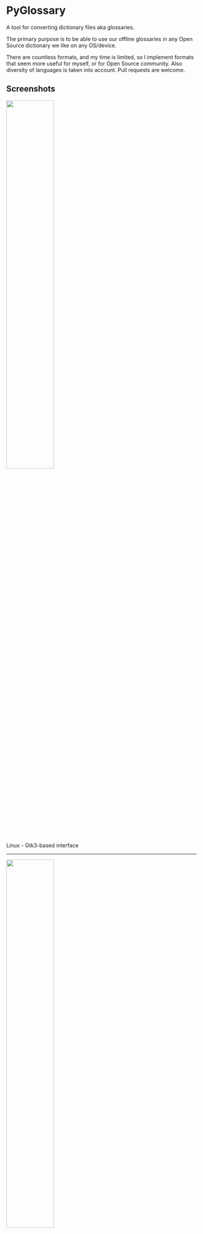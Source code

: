 PyGlossary
==========

A tool for converting dictionary files aka glossaries.

The primary purpose is to be able to use our offline glossaries in any Open
Source dictionary we like on any OS/device.

There are countless formats, and my time is limited, so I implement formats that
seem more useful for myself, or for Open Source community. Also diversity of
languages is taken into account. Pull requests are welcome.

Screenshots
-----------

<img src="https://raw.githubusercontent.com/wiki/ilius/pyglossary/screenshots/40a-gtk-txt-stardict-aryanpour-dark.png" width="50%" height="50%"/>

Linux - Gtk3-based interface

------------------------------------------------------------------------

<img src="https://raw.githubusercontent.com/wiki/ilius/pyglossary/screenshots/40b-tk-bgl-epub-es-en-2.png" width="50%" height="50%"/>

Windows - Tkinter-based interface

------------------------------------------------------------------------

<img src="https://raw.githubusercontent.com/wiki/ilius/pyglossary/screenshots/32-cmd-freedict-mids-de-ru.png" width="50%" height="50%"/>

Linux - command-line interface

------------------------------------------------------------------------

<img src="https://raw.githubusercontent.com/wiki/ilius/pyglossary/screenshots/40-cmdi-termux-zim-slob-en-med.jpg" width="50%" height="50%"/>

Android Termux - interactive command-line interface


Supported formats
-----------------

Format                                                    |   |    Extension    |Read|Write
----------------------------------------------------------|:-:|:---------------:|:--:|:---:
[Aard 2 (slob)](./doc/p/aard2_slob.md)                    |🔢 | .slob           | ✔  |  ✔
[ABBYY Lingvo DSL](./doc/p/dsl.md)                        |📝 | .dsl            | ✔  |
[Almaany.com](./doc/p/almaany.md) (SQLite3, Arabic)       |🔢 | .db             | ✔  |
[AppleDict Binary](./doc/p/appledict_bin.md)              |🔢 | .dictionary     | ✔  | ❌
[AppleDict Source](./doc/p/appledict.md)                  |📁 |                 |    |  ✔
[Babylon BGL](./doc/p/babylon_bgl.md)                     |🔢 | .bgl            | ✔  | ❌
[CC-CEDICT](./doc/p/cc_cedict.md) (Chinese)               |📝 |                 | ✔  | ❌
[cc-kedict](./doc/p/cc_kedict.md) (Korean)                |📝 |                 | ✔  | ❌
[CSV](./doc/p/csv.md)                                     |📝 | .csv            | ✔  |  ✔
[Dict.cc](./doc/p/dict_cc.md) (SQLite3, German)           |🔢 | .db             | ✔  |
[DICT.org / Dictd server](./doc/p/dict_org.md)            |📁 | (📝.index)      | ✔  |  ✔
[DICT.org / dictfmt source](./doc/p/dict_org_source.md)   |📝 | (.dtxt)         |    |  ✔
[dictunformat output file](./doc/p/dictunformat.md)       |📝 | (.dictunformat) | ✔  |
[DictionaryForMIDs](./doc/p/dicformids.md)                |📁 | (📁.mids)       | ✔  |  ✔
[DigitalNK](./doc/p/digitalnk.md) (SQLite3, N-Korean)     |🔢 | .db             | ✔  |
[EDLIN](./doc/p/edlin.md)                                 |📁 | .edlin          | ✔  |  ✔
[EPUB-2 E-Book](./doc/p/epub2.md)                         |📦 | .epub           | ❌ |  ✔
[FreeDict](./doc/p/freedict.md)                           |📝 | .tei            | ✔  | ❌
[Gettext Source](./doc/p/gettext_po.md)                   |📝 | .po             | ✔  |  ✔
[HTML Directory (by file size)](./doc/p/html_dir.md)      |📁 |                 | ❌ |  ✔
[JMDict](./doc/p/jmdict.md) (Japanese)                    |📝 |                 | ✔  | ❌
[JSON](./doc/p/json.md)                                   |📝 | .json           |    |  ✔
[Kobo E-Reader Dictionary](./doc/p/kobo.md)               |📦 | .kobo.zip       | ❌ |  ✔
[Kobo E-Reader Dictfile](./doc/p/kobo_dictfile.md)        |📝 | .df             | ✔  |  ✔
[Lingoes Source](./doc/p/lingoes_ldf.md)                  |📝 | .ldf            | ✔  |  ✔
[Mobipocket E-Book](./doc/p/mobi.md)                      |🔢 | .mobi           | ❌ |  ✔
[Octopus MDict](./doc/p/octopus_mdict.md)                 |🔢 | .mdx            | ✔  | ❌
[Sdictionary Binary](./doc/p/sdict.md)                    |🔢 | .dct            | ✔  |
[Sdictionary Source](./doc/p/sdict_source.md)             |📝 | .sdct           |    |  ✔
[SQL](./doc/p/sql.md)                                     |📝 | .sql            | ❌ |  ✔
[StarDict](./doc/p/stardict.md)                           |📁 | (📝.ifo)        | ✔  |  ✔
[Tabfile](./doc/p/tabfile.md)                             |📝 | .txt, .tab      | ✔  |  ✔
[Wiktionary Dump](./doc/p/wiktionary_dump.md)             |📝 | .xml            | ✔  | ❌
[Wordset.org](./doc/p/wordset.md)                         |📁 |                 | ✔  |
[XDXF](./doc/p/xdxf.md)                                   |📝 | .xdxf           | ✔  | ❌
[Zim (Kiwix)](./doc/p/zim.md)                             |🔢 | .zim            | ✔  |

Legend:
- 📁	Directory
- 📝	Text file
- 📦	Package/archive file
- 🔢	Binary file
- ✔		Supported
- ❌ 	Will not be supported

Note: SQLite3 `.db` files are not detected by extension; So you need to specify the format.

Requirements
------------

PyGlossary requires **Python 3.7 or higher**, and works in practically all
modern operating systems. While primarily designed for *GNU/Linux*, it works
on *Windows*, *Mac OS X* and other Unix-based operating systems as well.

As shown in the screenshots, there are multiple User Interface types (multiple
ways to use the program).

-	**Gtk3-based interface**, uses [PyGI (Python Gobject Introspection)](http://pygobject.readthedocs.io/en/latest/getting_started.html)
	You can install it on:
	-	Debian/Ubuntu: `apt install python3-gi python3-gi-cairo gir1.2-gtk-3.0`
	-	openSUSE: `zypper install python3-gobject gtk3`
	-	Fedora: `dnf install pygobject3 python3-gobject gtk3`
	-	ArchLinux:
		* `pacman -S python-gobject gtk3`
		* https://aur.archlinux.org/packages/pyglossary/
	-	Mac OS X: `brew install pygobject3 gtk+3`
	-	Nix / NixOS: `nix-shell -p gnome3.gobjectIntrospection python38Packages.pygobject3 python38Packages.pycairo`

-	**Tkinter-based interface**, works in the lack of Gtk. Specially on
	Windows where Tkinter library is installed with the Python itself.
	You can also install it on:
	-	Debian/Ubuntu: `apt-get install python3-tk tix`
	-	openSUSE: `zypper install python3-tk tix`
	-	Fedora: `yum install python3-tkinter tix`
	-	Mac OS X: read <https://www.python.org/download/mac/tcltk/>
	-	Nix / NixOS: `nix-shell -p python38Packages.tkinter tix`

-	**Command-line interface**, works in all operating systems without
	any specific requirements, just type:

	`python3 main.py --help`

	- **Interactive command-line interface**
		- Requires: `pip3 install prompt_toolkit`
		- Perfect for mobile devices (like Termux on Android) where no GUI is available
		- Automatically selected if output file argument is not passed **and** one of these:
			- On Linux and `$DISPLAY` environment variable is empty or not set
				- For example when you are using a remote Linux machine over SSH
			- On Mac and no `tkinter` module is found
		- Manually select with `--cmd` or `--ui=cmd`
			- Minimally: `python3 main.py --cmd`
			- You can still pass input file, or any flag/option
		- If both input and output files are passed, non-interactive cmd ui will be default
		- If you are writing a script, you can pass `--no-interactive` to force disable interactive ui
			- Then you have to pass both input and output file arguments
		- Don't forget to use *Up/Down* or *Tab* keys in prompts!
			- Up/Down key shows you recent values you have used
			- Tab key shows available values/options
		- You can press Control+C (on Linux/Windows) at any prompt to exit



UI (User Interface) Selection
-----------------------------
When you run PyGlossary without any command-line arguments or options/flags,
PyGlossary tries to find PyGI and open the Gtk3-based interface. If it fails,
it tries to find Tkinter and open the Tkinter-based interface. If that fails,
it tries to find `prompt_toolkit` and run interactive command-line interface.
And if none of these libraries are found, it exits with an error.

But you can explicitly determine the user interface type using `--ui`

- `python3 main.py --ui=gtk`
- `python3 main.py --ui=tk`
- `python3 main.py --ui=cmd`


Installation on Windows
-----------------------
- [Download and install Python](https://www.python.org/downloads/windows/) (3.8 or 3.9 is recommended)
- Open Start -> type Command -> right-click on Command Prompt -> Run as administrator
- To ensure you have `pip`, run: `python -m ensurepip --upgrade`
- To install, run: `pip install --upgrade pyglossary`
- Now you should be able to run `pyglossary` command
- If command was not found, make sure Python environment variables are set up:
	<img src="https://raw.githubusercontent.com/wiki/ilius/pyglossary/screenshots/windows-python39-env-vars.png" width="50%" height="50%"/>


Feature-specific Requirements
----------------------------

-	**Using `--remove-html-all` flag**

	`sudo pip3 install lxml beautifulsoup4`


Some formats have additional requirements.
If you have trouble with any format, please check the [link given for that format](#supported-formats) to see its documentations.

**Using Termux on Android?** See [doc/termux.md](./doc/termux.md)


Configuration
-------------
See [doc/config.md](./doc/config.md).

User Plugins
------------
If you want to add your own plugin without adding it to source code directory,
or you want to use a plugin that has been removed from repository,
you can place it in this directory:
- Linux or BSD: `~/.pyglossary/plugins/`
- Mac: `~/Library/Preferences/PyGlossary/plugins`
- Windows: `C:\Users\USERNAME\AppData\Roaming\PyGlossary\plugins`


Using PyGlossary as a Python library
------------------------------------
There are a few examples in [doc/lib-examples](./doc/lib-examples) directory.

Here is a basic script that converts any supported glossary format to [Tabfile](./doc/p/tabfile.md):


	import sys
	import pyglossary
	from pyglossary import Glossary

	# Glossary.init() must be called only once, so make sure you put it
	# in the right place
	Glossary.init()

	glos = Glossary()
	glos.convert(
		inputFilename=sys.argv[1],
		outputFilename=f"{sys.argv[1]}.txt",
		# although it can detect format for *.txt, you can still pass outputFormat
		outputFormat="Tabfile",
		# you can pass readOptions or writeOptions as a dict
		# writeOptions={"encoding": "utf-8"},
	)

You may look at docstring of `Glossary.convert` for full list of keyword arguments.

If you need to add entries inside your Python program (rather than converting one glossary into another), then you use `write` instead of `convert`, here is an example:


	from pyglossary.glossary import Glossary

	Glossary.init()

	glos = Glossary()
	mydict = {
		"a": "test1",
		"b": "test2",
		"c": "test3",
	}
	for word, defi in mydict.items():
		glos.addEntryObj(glos.newEntry(
			word,
			defi,
			defiFormat="m",  # "m" for plain text, "h" for HTML
		))

	glos.setInfo("title", "My Test StarDict")
	glos.setInfo("author", "John Doe")
	glos.write("test.ifo", format="Stardict")


And if you need to read a glossary from file into a `Glossary` object in RAM (without immediately converting it), you can use `glos.read(filename, format=inputFormat)`. Be wary of RAM usage in this case.


Internal Glossary Structure
---------------------------
A glossary contains a number of entries.

Each entry contains:

- Headword (title or main phrase for lookup)
- Alternates (some alternative phrases for lookup)
- Definition

In PyGlossary, headword and alternates together are accessible as a single Python list `entry.l_word`

`entry.defi` is the definition as a Python Unicode `str`. Also `entry.b_defi` is definition in UTF-8 byte array.

`entry.defiFormat` is definition format. If definition is plaintext (not rich text), the value is `m`. And if it's in HTML (contains any html tag), then `defiFormat` is `m`. The value `x` is also allowed for XFXF, but XDXF is not widely supported in dictionary applications.

There is another type of `Entry` which is called **Data Entry**, and generally contains image files, TTL or other audio files, or any file that was included in input glossary. For data entries:
- `entry.s_word` is file name (and `l_word` is still a list containing this string),
- `entry.defiFormat` is `b`
- `entry.data` gives the content of file in `bytes`.

